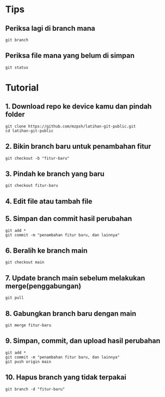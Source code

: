 # Tips
## Periksa lagi di branch mana
```
git branch
```
## Periksa file mana yang belum di simpan
```
git status
```

# Tutorial

## 1. Download repo ke device kamu dan pindah folder
```
git clone https://github.com/mzpsh/latihan-git-public.git
cd latihan-git-public
```
## 2. Bikin branch baru untuk penambahan fitur
```
git checkout -b "fitur-baru"
```
## 3. Pindah ke branch yang baru
```
git checkout fitur-baru
```
## 4. Edit file atau tambah file
## 5. Simpan dan commit hasil perubahan
```
git add *
git commit -m "penambahan fitur baru, dan lainnya"
```
## 6. Beralih ke branch main
```
git checkout main
```
## 7. Update branch main sebelum melakukan merge(penggabungan)
```
git pull
```
## 8. Gabungkan branch baru dengan main
```
git merge fitur-baru
```
## 9. Simpan, commit, dan upload hasil perubahan
```
git add *
git commit -m "penambahan fitur baru, dan lainnya"
git push origin main
```
## 10. Hapus branch yang tidak terpakai
```
git branch -d "fitur-baru"
```
